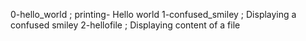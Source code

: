 0-hello_world ; printing- Hello world
1-confused_smiley ; Displaying a confused smiley
2-hellofile ; Displaying content of a file
